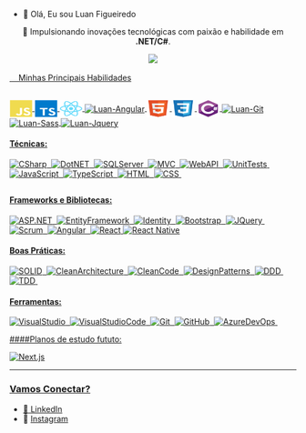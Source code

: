 - 👋 Olá, Eu sou  Luan Figueiredo


<p align="center">🚀 Impulsionando inovações tecnológicas com paixão e habilidade em <strong>.NET/C#</strong>.
<div align="center">
  <a href="https://github.com/luanof">
  <img height="50%" src="https://github-readme-stats.vercel.app/api?username=luanof&show_icons=true&theme=dark&include_all_commits=true&count_private=true"/>
 <!---  <img height="100" src="https://github-readme-stats.vercel.app/api/top-langs/?username=luanof&layout=compact&langs_count=3&theme=dark"/>--->
</div>


&nbsp;
&nbsp;
 Minhas Principais Habilidades
  <div style="display: inline_block"><br>
  <img align="center" alt="Luan-Js" height="30" width="40" src="https://raw.githubusercontent.com/devicons/devicon/master/icons/javascript/javascript-plain.svg">
  <img align="center" alt="Luan-Ts" height="30" width="40" src="https://raw.githubusercontent.com/devicons/devicon/master/icons/typescript/typescript-plain.svg">
  <img align="center" alt="Luan-React" height="30" width="40" src="https://raw.githubusercontent.com/devicons/devicon/master/icons/react/react-original.svg">
  <img align="center" alt="Luan-Angular" height="30" width="40" src="https://cdn.jsdelivr.net/gh/devicons/devicon/icons/angularjs/angularjs-original.svg" />
  <img align="center" alt="Luan-HTML" height="30" width="40" src="https://raw.githubusercontent.com/devicons/devicon/master/icons/html5/html5-original.svg">
  <img align="center" alt="Luan-CSS" height="30" width="40" src="https://raw.githubusercontent.com/devicons/devicon/master/icons/css3/css3-original.svg">
  <img align="center" alt="Luan-Csharp" height="30" width="40" src="https://raw.githubusercontent.com/devicons/devicon/master/icons/csharp/csharp-original.svg">
  <img align="center" alt="Luan-Git" height="30" width="40" src="https://cdn.jsdelivr.net/gh/devicons/devicon/icons/git/git-plain.svg" />
  <img align="center" alt="Luan-Sass" height="30" width="40" src="https://cdn.jsdelivr.net/gh/devicons/devicon/icons/sass/sass-original.svg" /> 
  <img align="center" alt="Luan-Jquery" height="30" width="40" src="https://cdn.jsdelivr.net/gh/devicons/devicon/icons/jquery/jquery-plain-wordmark.svg" />


#### Técnicas:

![CSharp](https://img.shields.io/badge/C%23-239120?style=for-the-badge&logo=c-sharp&logoColor=white)&nbsp;
![DotNET](https://img.shields.io/badge/.NET-5C2D91?style=for-the-badge&logo=.net&logoColor=white)&nbsp;
![SQLServer](https://img.shields.io/badge/SQL_Server-CC2927?style=for-the-badge&logo=microsoft-sql-server&logoColor=white)&nbsp;
![MVC](https://img.shields.io/badge/MVC-5C2D91?style=for-the-badge&logoColor=white)&nbsp;
![WebAPI](https://img.shields.io/badge/WebAPI_Rest-5C2D91?style=for-the-badge&logoColor=white)&nbsp;
![UnitTests](https://img.shields.io/badge/Testes_de_Unidades-5C2D91?style=for-the-badge&logoColor=white)&nbsp;
![JavaScript](https://img.shields.io/badge/JavaScript-F7DF1E?style=for-the-badge&logo=javascript&logoColor=black)&nbsp;
![TypeScript](https://img.shields.io/badge/TypeScript-007ACC?style=for-the-badge&logo=typescript&logoColor=white)&nbsp;
![HTML](https://img.shields.io/badge/HTML5-E34F26?style=for-the-badge&logo=html5&logoColor=white)&nbsp;
![CSS](https://img.shields.io/badge/CSS3-1572B6?style=for-the-badge&logo=css3&logoColor=white)&nbsp;
## 
#### Frameworks e Bibliotecas:

![ASP.NET](https://img.shields.io/badge/ASP.NET-5C2D91?style=for-the-badge&logo=.net&logoColor=white)&nbsp;
![EntityFramework](https://img.shields.io/badge/Entity_Framework-5C2D91?style=for-the-badge&logoColor=white)&nbsp;
![Identity](https://img.shields.io/badge/Identity-5C2D91?style=for-the-badge&logoColor=white)&nbsp;
![Bootstrap](https://img.shields.io/badge/Bootstrap-563D7C?style=for-the-badge&logo=bootstrap&logoColor=white)&nbsp;
![JQuery](https://img.shields.io/badge/JQuery-0769AD?style=for-the-badge&logo=jquery&logoColor=white)&nbsp;
![Scrum](https://img.shields.io/badge/Scrum-5C2D91?style=for-the-badge&logoColor=white)&nbsp;
![Angular](https://img.shields.io/badge/Angular-DD0031?style=for-the-badge&logo=angular&logoColor=white)&nbsp;
![React](https://img.shields.io/badge/React-61DAFB?style=for-the-badge&logo=react&logoColor=white)
![React Native](https://img.shields.io/badge/React_Native-61DAFB?style=for-the-badge&logo=react&logoColor=white)

#### Boas Práticas:

![SOLID](https://img.shields.io/badge/SOLID-5C2D91?style=for-the-badge&logoColor=white)&nbsp;
![CleanArchitecture](https://img.shields.io/badge/Clean_Architecture-5C2D91?style=for-the-badge&logoColor=white)&nbsp;
![CleanCode](https://img.shields.io/badge/Clean_Code-5C2D91?style=for-the-badge&logoColor=white)&nbsp;
![DesignPatterns](https://img.shields.io/badge/Design_Patterns-5C2D91?style=for-the-badge&logoColor=white)&nbsp;
![DDD](https://img.shields.io/badge/Domain_Driven_Design-5C2D91?style=for-the-badge&logoColor=white)&nbsp;
![TDD](https://img.shields.io/badge/Test_Driven_Development-5C2D91?style=for-the-badge&logoColor=white)&nbsp;

#### Ferramentas:

![VisualStudio](https://img.shields.io/badge/Visual_Studio-5C2D91?style=for-the-badge&logo=visual-studio&logoColor=white)&nbsp;
![VisualStudioCode](https://img.shields.io/badge/Visual_Studio_Code-007ACC?style=for-the-badge&logo=visual-studio-code&logoColor=white)&nbsp;
![Git](https://img.shields.io/badge/Git-F05032?style=for-the-badge&logo=git&logoColor=white)&nbsp;
![GitHub](https://img.shields.io/badge/GitHub-100000?style=for-the-badge&logo=github&logoColor=white)&nbsp;
![AzureDevOps](https://img.shields.io/badge/Azure_DevOps-0078D7?style=for-the-badge&logo=azure-devops&logoColor=white)&nbsp;


####Planos de estudo fututo:

![Next.js](https://img.shields.io/badge/Next.js-000000?style=for-the-badge&logo=next.js&logoColor=white)

---

### Vamos Conectar?
<!-- 🌐 [Portfolio](https://seuwebsite.com) -->
- 💼 [LinkedIn](https://www.linkedin.com/in/luan-figueiredo-909107229/)
- 📸 [Instagram](https://www.instagram.com/luan.o.f/)

  

 
</div>

